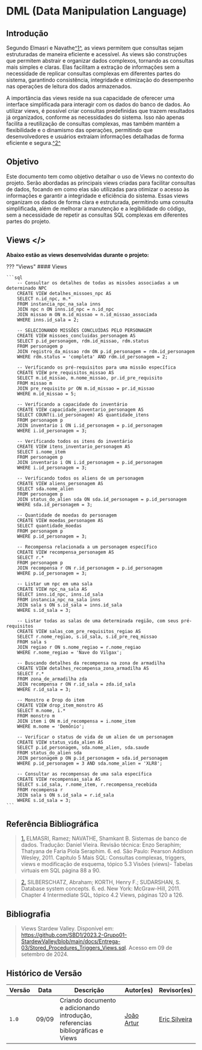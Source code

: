 # DML (Data Manipulation Language)

## <a>Introdução</a>

Segundo Elmasri e Navathe<a id="anchor_1" href="#REF1">^1^</a>, as views permitem que consultas sejam estruturadas de maneira eficiente e acessível. As views são construções que permitem abstrair e organizar dados complexos, tornando as consultas mais simples e claras. Elas facilitam a extração de informações sem a necessidade de replicar consultas complexas em diferentes partes do sistema, garantindo consistência, integridade e otimização do desempenho nas operações de leitura dos dados armazenados.

A importância das views reside na sua capacidade de oferecer uma interface simplificada para interagir com os dados do banco de dados. Ao utilizar views, é possível criar consultas predefinidas que trazem resultados já organizados, conforme as necessidades do sistema. Isso não apenas facilita a reutilização de consultas complexas, mas também mantém a flexibilidade e o dinamismo das operações, permitindo que desenvolvedores e usuários extraíam informações detalhadas de forma eficiente e segura.<a id="anchor_2" href="#REF2">^2^</a>


## <a>Objetivo</a>

Este documento tem como objetivo detalhar o uso de Views no contexto do projeto. Serão abordadas as principais views criadas para facilitar consultas de dados, focando em como elas são utilizadas para otimizar o acesso às informações e garantir a integridade e eficiência do sistema. Essas views organizam os dados de forma clara e estruturada, permitindo uma consulta simplificada, além de melhorar a manutenção e a legibilidade do código, sem a necessidade de repetir as consultas SQL complexas em diferentes partes do projeto.

## <a> Views </>

**Abaixo estão as views desenvolvidas durante o projeto:**

??? "Views"
    #### Views

    ```sql
        -- Consultar os detalhes de todas as missões associadas a um determinado NPC
        CREATE VIEW detalhes_missoes_npc AS
        SELECT n.id_npc, m.*
        FROM instancia_npc_na_sala inns 
        JOIN npc n ON inns.id_npc = n.id_npc
        JOIN missao m ON m.id_missao = n.id_missao_associada
        WHERE inns.id_sala = 2;

        -- SELECIONANDO MISSÕES CONCLUÍDAS PELO PERSONAGEM
        CREATE VIEW missoes_concluidas_personagem AS
        SELECT p.id_personagem, rdm.id_missao, rdm.status
        FROM personagem p
        JOIN registro_da_missao rdm ON p.id_personagem = rdm.id_personagem
        WHERE rdm.status = 'completa' AND rdm.id_personagem = 2;

        -- Verificando os pré-requisitos para uma missão específica
        CREATE VIEW pre_requisitos_missao AS
        SELECT m.id_missao, m.nome_missao, pr.id_pre_requisito 
        FROM missao m
        JOIN pre_requisito pr ON m.id_missao = pr.id_missao
        WHERE m.id_missao = 5;

        -- Verificando a capacidade do inventário
        CREATE VIEW capacidade_inventario_personagem AS
        SELECT COUNT(i.id_personagem) AS quantidade_itens
        FROM personagem p
        JOIN inventario i ON i.id_personagem = p.id_personagem
        WHERE i.id_personagem = 3;

        -- Verificando todos os itens do inventário
        CREATE VIEW itens_inventario_personagem AS
        SELECT i.nome_item 
        FROM personagem p
        JOIN inventario i ON i.id_personagem = p.id_personagem
        WHERE i.id_personagem = 3;

        -- Verificando todos os aliens de um personagem
        CREATE VIEW aliens_personagem AS
        SELECT sda.nome_alien
        FROM personagem p
        JOIN status_do_alien sda ON sda.id_personagem = p.id_personagem
        WHERE sda.id_personagem = 3;

        -- Quantidade de moedas do personagem
        CREATE VIEW moedas_personagem AS
        SELECT quantidade_moedas
        FROM personagem p
        WHERE p.id_personagem = 3;

        -- Recompensa relacionada a um personagem específico
        CREATE VIEW recompensa_personagem AS
        SELECT r.*
        FROM personagem p
        JOIN recompensa r ON r.id_personagem = p.id_personagem
        WHERE p.id_personagem = 3;

        -- Listar um npc em uma sala
        CREATE VIEW npc_na_sala AS
        SELECT inns.id_npc, inns.id_sala
        FROM instancia_npc_na_sala inns
        JOIN sala s ON s.id_sala = inns.id_sala
        WHERE s.id_sala = 3;

        -- Listar todas as salas de uma determinada região, com seus pré-requisitos
        CREATE VIEW salas_com_pre_requisitos_regiao AS
        SELECT r.nome_regiao, s.id_sala, s.id_pre_req_missao
        FROM sala s
        JOIN regiao r ON s.nome_regiao = r.nome_regiao
        WHERE r.nome_regiao = 'Nave do Vilgax';

        -- Buscando detalhes da recompensa na zona de armadilha
        CREATE VIEW detalhes_recompensa_zona_armadilha AS
        SELECT r.*
        FROM zona_de_armadilha zda
        JOIN recompensa r ON r.id_sala = zda.id_sala
        WHERE r.id_sala = 3;

        -- Monstro e Drop do item
        CREATE VIEW drop_item_monstro AS
        SELECT m.nome, i.*
        FROM monstro m 
        JOIN item i ON m.id_recompensa = i.nome_item
        WHERE m.nome = 'Demônio';

        -- Verificar o status de vida de um alien de um personagem
        CREATE VIEW status_vida_alien AS
        SELECT p.id_personagem, sda.nome_alien, sda.saude
        FROM status_do_alien sda
        JOIN personagem p ON p.id_personagem = sda.id_personagem
        WHERE p.id_personagem = 3 AND sda.nome_alien = 'XLR8';

        -- Consultar as recompensas de uma sala específica
        CREATE VIEW recompensas_sala AS
        SELECT s.id_sala, r.nome_item, r.recompensa_recebida
        FROM recompensa r
        JOIN sala s ON s.id_sala = r.id_sala
        WHERE s.id_sala = 3;
    ```

## <a>Referência Bibliográfica</a>

> <a id="REF1" href="#anchor_1">1.</a> ELMASRI, Ramez; NAVATHE, Shamkant B. Sistemas de banco de dados. Tradução: Daniel Vieira. Revisão técnica: Enzo Seraphim; Thatyana de Faria Piola Seraphim. 6. ed. São Paulo: Pearson Addison Wesley, 2011. Capítulo 5 Mais SQL: Consultas complexas, triggers, views e modificação de esquema, tópico 5.3 Visões (views)- Tabelas virtuais em SQL página 88 a 90.

> <a id="REF2" href="#anchor_2">2.</a> SILBERSCHATZ, Abraham; KORTH, Henry F.; SUDARSHAN, S. Database system concepts. 6. ed. New York: McGraw-Hill, 2011. Chapter 4 Intermediate SQL, tópico 4.2 Views, páginas 120 a 126.

## <a>Bibliografia</a>

> Views Stardew Valley. Disponível em: <https://github.com/SBD1/2023.2-Grupo01-StardewValley/blob/main/docs/Entrega-03/Stored_Procedures_Triggers_Views.sql>. Acesso em 09 de setembro de 2024.

## <a>Histórico de Versão</a>

| Versão| Data | Descrição  | Autor(es)  | Revisor(es) |
| ----- |----- | ---------- | ---------- | ----------- | 
| `1.0` | 09/09 | Criando documento e adicionando introdução, referencias bibliográficas e Views| [João Artur](https://github.com/joao-artl) | [Eric Silveira](https://github.com/ericbky)|